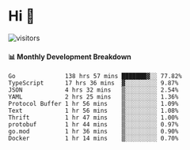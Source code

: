 # Hi 👋
 
![visitors](https://visitor-badge.glitch.me/badge?page_id=sorcererxw.sorcererx)

#### 📊 Monthly Development Breakdown

<!--START_SECTION:waka-->
```text
Go              138 hrs 57 mins ███████▓░░ 77.82%
TypeScript      17 hrs 36 mins  ▓░░░░░░░░░ 9.87%
JSON            4 hrs 32 mins   ▒░░░░░░░░░ 2.54%
YAML            2 hrs 25 mins   ▒░░░░░░░░░ 1.36%
Protocol Buffer 1 hr 56 mins    ▒░░░░░░░░░ 1.09%
Text            1 hr 56 mins    ▒░░░░░░░░░ 1.08%
Thrift          1 hr 47 mins    ▒░░░░░░░░░ 1.00%
protobuf        1 hr 44 mins    ▒░░░░░░░░░ 0.97%
go.mod          1 hr 36 mins    ▒░░░░░░░░░ 0.90%
Docker          1 hr 14 mins    ▒░░░░░░░░░ 0.70%
```
<!--END_SECTION:waka-->
